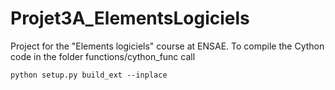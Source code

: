 # Projet3A_ElementsLogiciels

Project for the "Elements logiciels" course at ENSAE. To compile the Cython code in the folder functions/cython_func call 

`python setup.py build_ext --inplace`
